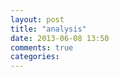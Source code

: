 ```yaml
---
layout: post
title: "analysis"
date: 2013-06-08 13:50
comments: true
categories: 
---
```

<script src="https://docs.google.com/spreadsheet/gpub?url=http%3A%2F%2Foj0ijfii34kccq3ioto7mdspc7r2s7o9-ss-opensocial.googleusercontent.com%2Fgadgets%2Fifr%3Fup_title%26up_initialstate%26up__table_query_url%3Dhttps%253A%252F%252Fdocs.google.com%252Fa%252Fiic.ac.in%252Fspreadsheet%252Ftq%253Frange%253DA2%25253AD70%2526gid%253D0%2526key%253D0AjJ_lFF493hIdGFJYWxXWHFzbW5hZHowMFpGLUlpVkE%2526pub%253D1%26url%3Dhttp%253A%252F%252Fwww.google.com%252Fig%252Fmodules%252Fmotionchart.xml%26spreadsheets%3Dspreadsheets&height=200&width=80"></script>
